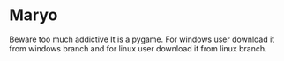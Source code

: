# Maryo
Beware too much addictive
It is a pygame. For windows user download it from windows branch and for linux user download it from linux branch.
